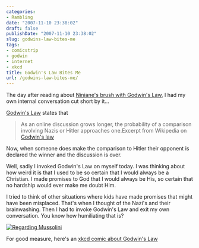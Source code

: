 ```yaml
---
categories:
- Rambling
date: "2007-11-10 23:38:02"
draft: false
publishDate: "2007-11-10 23:38:02"
slug: godwins-law-bites-me
tags:
- comicstrip
- godwin
- internet
- xkcd
title: Godwin's Law Bites Me
url: /godwins-law-bites-me/
---
```

The day after reading about [Niniane's brush with Godwin's
Law](http://niniane.blogspot.com/2007/11/and-then-he-forced-me-to-leave-room.html "Niniane's Blog: and then I was obliged to leave the room"),
I had my own internal conversation cut short by it...

[Godwin's
Law](http://en.wikipedia.org/wiki/Godwin's_law "Wikipedia: Godwin's Law")
states that

> As an online discussion grows longer, the probability of a comparison
> involving Nazis or Hitler approaches one.Excerpt from Wikipedia on
> [Godwin's
> law](http://en.wikipedia.org/wiki/Godwin's_law "Wikipedia: Godwin's Law")

Now, when someone does make the comparison to Hitler their opponent is
declared the winner and the discussion is over.

Well, sadly I invoked Godwin's Law on myself today. I was thinking about
how weird it is that I used to be so certain that I would always be a
Christian. I made promises to God that I would always be His, so certain
that no hardship would ever make me doubt Him.

I tried to think of other situations where kids have made promises that
might have been misplaced. That's when I thought of the Nazi's and their
brainwashing. Then I had to invoke Godwin's Law and exit my own
conversation. You know how humiliating that is?

[![Regarding
Mussolini](//imgs.xkcd.com/comics/regarding_mussolini.png "Constantly stopping these briefings halfway through is becoming a pain.")](//xkcd.com/261/ "xkcd: Regarding Mussolini")

For good measure, here's an [xkcd comic about Godwin's
Law](//xkcd.com/261/ "xkcd: Regarding Mussolini")